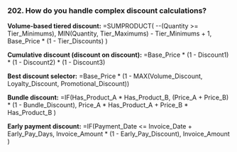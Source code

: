 ### 202. **How do you handle complex discount calculations?**

**Volume-based tiered discount:**
=SUMPRODUCT(
--(Quantity >= Tier_Minimums),
MIN(Quantity, Tier_Maximums) - Tier_Minimums + 1,
Base_Price * (1 - Tier_Discounts)
)

**Cumulative discount (discount on discount):**
=Base_Price * (1 - Discount1) * (1 - Discount2) * (1 - Discount3)

**Best discount selector:**
=Base_Price * (1 - MAX(Volume_Discount, Loyalty_Discount, Promotional_Discount))

**Bundle discount:**
=IF(Has_Product_A * Has_Product_B,
(Price_A + Price_B) * (1 - Bundle_Discount),
Price_A * Has_Product_A + Price_B * Has_Product_B
)

**Early payment discount:**
=IF(Payment_Date <= Invoice_Date + Early_Pay_Days,
Invoice_Amount * (1 - Early_Pay_Discount),
Invoice_Amount
)
